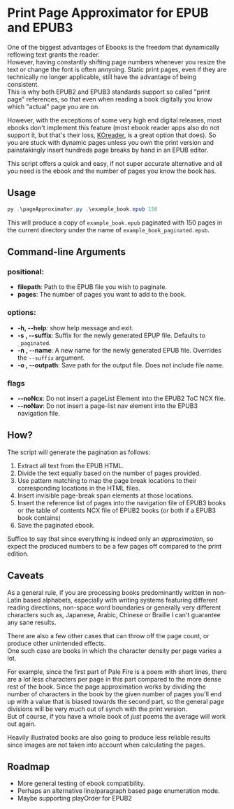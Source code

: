 # Print Page Approximator for EPUB and EPUB3
One of the biggest advantages of Ebooks is the freedom that dynamically reflowing text grants the reader.  
However, having constantly shifting page numbers whenever you resize the text or change the font is often annyoing. Static print pages, even if they are technically no longer applicable, still have the advantage of being consistent.  
This is why both EPUB2 and EPUB3 standards support so called "print page" references, so that even when reading a book digitally you know which "actual" page you are on.  

However, with the exceptions of some very high end digital releases, most ebooks don't implement this feature (most ebook reader apps also do not support it, but that's their loss, [KOreader](https://github.com/koreader/koreader), is a great option that does). So you are stuck with dynamic pages unless you own the print version and painstakingly insert hundreds page breaks by hand in an EPUB editor.

This script offers a quick and easy, if not super accurate alternative and all you need is the ebook and the number of pages you know the book has.

## Usage

```powershell
py .\pageApproximator.py .\example_book.epub 150
```
This will produce a copy of `example_book.epub` paginated with 150 pages in the current directory under the name of `example_book_paginated.epub`.

## Command-line Arguments
### positional:
* **filepath**: Path to the EPUB file you wish to paginate.
* **pages**: The number of pages you want to add to the book.
### options:
* **-h, --help**: show help message and exit.
* **-s , --suffix**: Suffix for the newly generated EPUP file. Defaults to `_paginated`.
* **-n , --name**: A new name for the newly generated EPUB file. Overrides the `--suffix` argument.
* **-o , --outpath**: Save path for the output file. Does not include file name.
### flags
* **--noNcx**: Do not insert a pageList Element into the EPUB2 ToC NCX file.
* **--noNav**: Do not insert a page-list nav element into the EPUB3 navigation file.

## How?
The script will generate the pagination as follows:
1. Extract all text from the EPUB HTML.
2. Divide the text equally based on the number of pages provided.
3. Use pattern matching to map the page break locations to their corresponding locations in the HTML files.
4. Insert invisible page-break span elements at those locations.
5. Insert the reference list of pages into the navigation file of EPUB3 books or the table of contents NCX file of EPUB2 books (or both if a EPUB3 book contains)
6. Save the paginated ebook.

Suffice to say that since everything is indeed only an *approximation*, so expect the produced numbers to be a few pages off compared to the print edition.


## Caveats
As a general rule, if you are processing books predominantly written in non-Latin based alphabets, especially with writing systems featuring different reading directions, non-space word boundaries or generally very different characters such as, Japanese, Arabic, Chinese or Braille I can't guarantee any sane results.

There are also a few other cases that can throw off the page count, or produce other unintended effects.  
One such case are books in which the character density per page varies a lot.

For example, since the first part of Pale Fire is a poem with short lines, there are a lot less characters per page in this part compared to the more dense rest of the book. Since the page approximation works by dividing the number of characters in the book by the given number of pages you'll end up with a value that is biased towards the second part, so the general page divisions will be very much out of synch with the print version.  
But of course, if you have a whole book of *just* poems the average will work out again.

Heavily illustrated books are also going to produce less reliable results since images are not taken into account when calculating the pages.

## Roadmap
* More general testing of ebook compatibility.
* Perhaps an alternative line/paragraph based page enumeration mode.
* Maybe supporting playOrder for EPUB2